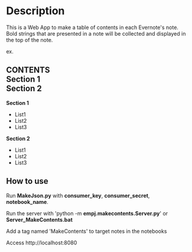 Description
===========
This is a Web App to make a table of contents in each Evernote's note.  
Bold strings that are presented in a note will be collected and displayed in the top of the note.  

ex.  

**CONTENTS**  
**Section 1**  
**Section 2**  
---
**Section 1**  
* List1
* List2
* List3  
    
**Section 2**  
* List1
* List2
* List3
    
How to use
--------
Run **MakeJson.py** with **consumer_key**, **consumer_secret**, **notebook_name**.  
  
Run the server with 'python -m **empj.makecontents.Server.py**' or **Server_MakeContents.bat**  

Add a tag named 'MakeContents' to target notes in the notebooks  

Access http://localhost:8080 
